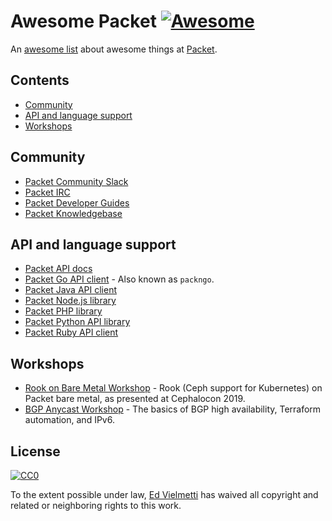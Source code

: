 # Awesome Packet [![Awesome](https://awesome.re/badge-flat2.svg)](https://awesome.re)

An [awesome list](https://github.com/sindresorhus/awesome) about awesome things at [Packet](http://www.packet.com).

## Contents

- [Community](#community)
- [API and language support](#api-and-language-support)
- [Workshops](#workshops)

## Community

- [Packet Community Slack](https://slack.packet.com)
- [Packet IRC](https://irc-source.com/channel/freenode/%23packethost)
- [Packet Developer Guides](https://www.packet.com/developers/guides)
- [Packet Knowledgebase](https://support.packet.com/kb)

## API and language support

- [Packet API docs](https://www.packet.com/developers/api/)
- [Packet Go API client](https://github.com/packethost/packngo) - Also known as `packngo`.
- [Packet Java API client](https://github.com/packethost/packet-java)
- [Packet Node.js library](https://github.com/packethost/packet-nodejs)
- [Packet PHP library](https://github.com/packethost/packet-php)
- [Packet Python API library](https://github.com/packethost/packet-python)
- [Packet Ruby API client](https://github.com/packethost/packet-rb)

## Workshops

- [Rook on Bare Metal Workshop](https://github.com/packet-labs/Rook-on-Bare-Metal-Workshop) - Rook (Ceph support for Kubernetes) on Packet bare metal, as presented at Cephalocon 2019.
- [BGP Anycast Workshop](https://github.com/packet-labs/BGP-Anycast-Workshop) - The basics of BGP high availability, Terraform automation, and IPv6.

## License

[![CC0](http://mirrors.creativecommons.org/presskit/buttons/88x31/svg/cc-zero.svg)](https://creativecommons.org/publicdomain/zero/1.0/)

To the extent possible under law, [Ed Vielmetti](https://github.com/vielmetti) has waived all copyright and related or neighboring rights to this work.
